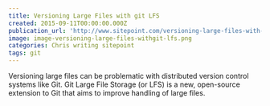 ```yaml
---
title: Versioning Large Files with git LFS
created: 2015-09-11T00:00:00.000Z
publication_url: 'http://www.sitepoint.com/versioning-large-files-with-git-lfs/'
image: image-versioning-large-files-withgit-lfs.png
categories: Chris writing sitepoint
tags: git
---
```


Versioning large files can be problematic with distributed version control systems like Git. Git Large File Storage (or LFS) is a new, open-source extension to Git that aims to improve handling of large files.
